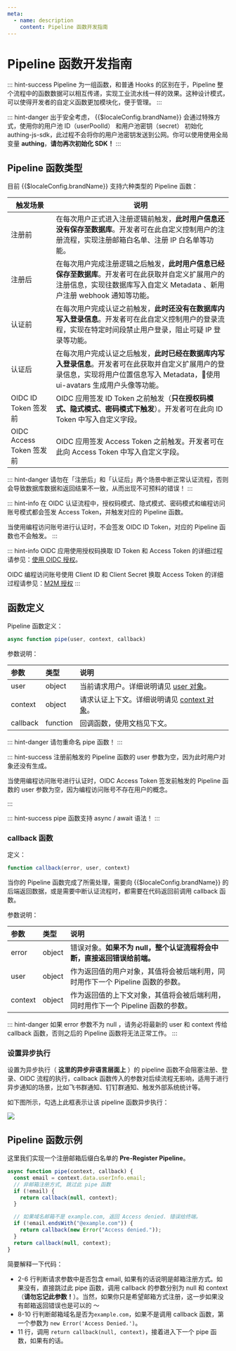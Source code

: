 ```yaml
---
meta:
  - name: description
    content: Pipeline 函数开发指南
---
```


# Pipeline 函数开发指南

<LastUpdated/>


::: hint-success
Pipeline 为一组函数，和普通 Hooks 的区别在于，Pipeline 整个流程中的函数数据可以相互传递，实现工业流水线一样的效果。这种设计模式，可以使得开发者的自定义函数更加模块化，便于管理。
:::

::: hint-danger
出于安全考虑， {{$localeConfig.brandName}} 会通过特殊方式，使用你的用户池 ID（userPoolId） 和用户池密钥（secret） 初始化 authing-js-sdk，此过程不会将你的用户池密钥发送到公网。你可以使用使用全局变量 **authing**，**请勿再次初始化 SDK！**
:::

## Pipeline 函数类型 <a id="pipeline-type"></a>

目前 {{$localeConfig.brandName}} 支持六种类型的 Pipeline 函数：

| 触发场景                      | 说明                          |
| --------------------------- | ------------- |
| 注册前   | 在每次用户正式进入注册逻辑前触发，**此时用户信息还没有保存至数据库**。开发者可在此自定义控制用户的注册流程，实现注册邮箱白名单、注册 IP 白名单等功能。                                                    |
| 注册后          | 在每次用户完成注册逻辑之后触发，**此时用户信息已经保存至数据库**。开发者可在此获取并自定义扩展用户的注册信息，实现往数据库写入自定义 Metadata 、新用户注册 webhook 通知等功能。       |
| 认证前     | 在每次用户完成认证之前触发，**此时还没有在数据库内写入登录信息**。开发者可在此自定义控制用户的登录流程，实现在特定时间段禁止用户登录，阻止可疑 IP 登录等功能。    |
| 认证后           | 在每次用户完成认证之后触发，**此时已经在数据库内写入登录信息**。开发者可在此获取并自定义扩展用户的登录信息，实现将用户位置信息写入 Metadata，使用 ui-avatars 生成用户头像等功能。    |
| OIDC ID Token 签发前          | OIDC 应用签发 ID Token 之前触发（**只在授权码模式、隐式模式、密码模式下触发**）。开发者可在此向 ID Token 中写入自定义字段。           |
| OIDC Access Token 签发前      | OIDC 应用签发 Access Token 之前触发。开发者可在此向 Access Token 中写入自定义字段。                   |

::: hint-danger
请勿在「注册后」和「认证后」两个场景中断正常认证流程，否则会导致数据库数据和返回结果不一致，从而出现不可预料的错误！
:::

::: hint-info
在 OIDC 认证流程中，授权码模式、隐式模式、密码模式和编程访问账号模式都会签发 Access Token，并触发对应的 Pipeline 函数。

当使用编程访问账号进行认证时，不会签发 OIDC ID Token，对应的 Pipeline 函数也不会触发。
:::

::: hint-info
OIDC 应用使用授权码换取 ID Token 和 Access Token 的详细过程请参见：[使用 OIDC 授权](/federation/oidc/authorization-code/?step=2)。

OIDC 编程访问账号使用 Client ID 和 Client Secret 换取 Access Token 的详细过程请参见：[M2M 授权](/v2/guides/authorization/m2m-authz.html)
:::

## 函数定义 <a id="definition"></a>

Pipeline 函数定义：

```js
async function pipe(user, context, callback)
```

参数说明：

| 参数     | 类型     | 说明                                                             |
| :------- | :------- | :--------------------------------------------------------------- |
| user     | object   | 当前请求用户。详细说明请见 [user 对象](user-object.md)。         |
| context  | object   | 请求认证上下文。详细说明请见 [context 对象](context-object.md)。 |
| callback | function | 回调函数，使用文档见下文。                                       |

::: hint-danger
请勿重命名 pipe 函数！
:::

::: hint-success
注册前触发的 Pipeline 函数的 user 参数为空，因为此时用户对象还没有生成。

当使用编程访问账号进行认证时，OIDC Access Token 签发前触发的 Pipeline 函数的 user 参数为空，因为编程访问账号不存在用户的概念。

:::

::: hint-success
pipe 函数支持 async / await 语法！
:::
### callback 函数 <a id="callback"></a>

定义：

```js
function callback(error, user, context)
```

当你的 Pipeline 函数完成了所需处理，需要向 {{$localeConfig.brandName}} 的后端返回数据，或是需要中断认证流程时，都需要在代码返回前调用 callback 函数。

参数说明：

| 参数      | 类型      | 说明                                                                        |
| :------- | :------- | :-------------------------------------------------------------------------  |
| error    | object   | 错误对象。**如果不为 null，整个认证流程将会中断，直接返回错误给前端。**               |
| user     | object   | 作为返回值的用户对象，其值将会被后端利用，同时用作下一个 Pipeline 函数的参数。         |
| context  | object   | 作为返回值的上下文对象，其值将会被后端利用，同时用作下一个 Pipeline 函数的参数。       |

::: hint-danger
如果 error 参数不为 null ，请务必将最新的 user 和 context 传给 callback 函数，否则之后的 Pipeline 函数将无法正常工作。
:::

### 设置异步执行 <a id="async"></a>

设置为异步执行（ **这里的异步非语言层面上** ）的 pipeline 函数不会阻塞注册、登录、OIDC 流程的执行，callback 函数传入的参数对后续流程无影响，适用于进行异步通知的场景，比如飞书群通知、钉钉群通知、触发外部系统统计等。

如下图所示，勾选上此框表示让该 pipeline 函数异步执行：

![](https://cdn.authing.cn/blog/20200927195654.png)

## Pipeline 函数示例 <a id="demo"></a>

这里我们实现一个注册邮箱后缀白名单的 **Pre-Register Pipeline**。

```js
async function pipe(context, callback) {
  const email = context.data.userInfo.email;
  // 非邮箱注册方式, 跳过此 pipe 函数
  if (!email) {
    return callback(null, context);
  }

  // 如果域名邮箱不是 example.com, 返回 Access denied. 错误给终端。
  if (!email.endsWith("@example.com")) {
    return callback(new Error("Access denied."));
  }
  return callback(null, context);
}
```

简要解释一下代码：

- 2-6 行判断请求参数中是否包含 email, 如果有的话说明是邮箱注册方式。如果没有，直接跳过此 pipe 函数，调用 callback 的参数分别为 null 和 context（**请勿忘记此参数！**）。当然，如果你只是希望邮箱方式注册，这一步如果没有邮箱返回错误也是可以的 ～
- 8-10 行判断邮箱域名是否为`example.com`，如果不是调用 callback 函数，第一个参数为 `new Error('Access Denied.')`。
- 11 行，调用 `return callback(null, context)`，接着进入下一个 pipe 函数，如果有的话。
